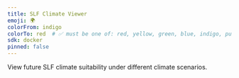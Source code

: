 ```yaml
---
title: SLF Climate Viewer
emoji: 🌍
colorFrom: indigo
colorTo: red  # ✅ must be one of: red, yellow, green, blue, indigo, purple, pink, gray
sdk: docker
pinned: false
---
```


View future SLF climate suitability under different climate scenarios.